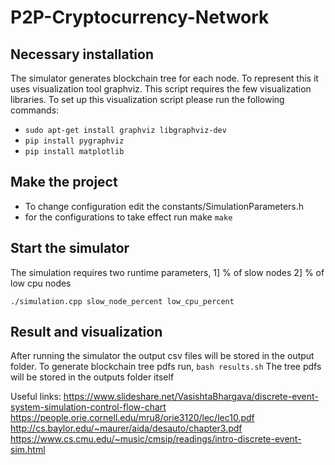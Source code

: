 # P2P-Cryptocurrency-Network

## Necessary installation
The simulator generates blockchain tree for each node. To represent this it uses visualization tool graphviz. This script requires the few visualization libraries. To set up this visualization script please run the following commands:
- `sudo apt-get install graphviz libgraphviz-dev`
- `pip install pygraphviz`
- `pip install matplotlib`

## Make the project
- To change configuration edit the constants/SimulationParameters.h
- for the configurations to take effect run make 
`make`

## Start the simulator
The simulation requires two runtime parameters,
1] % of slow nodes
2] % of low cpu nodes

`./simulation.cpp slow_node_percent low_cpu_percent`

## Result and visualization
After running the simulator the output csv files will be stored in the output folder. To generate blockchain tree pdfs run,
`bash results.sh`
The tree pdfs will be stored in the outputs folder itself


Useful links:
 https://www.slideshare.net/VasishtaBhargava/discrete-event-system-simulation-control-flow-chart
 https://people.orie.cornell.edu/mru8/orie3120/lec/lec10.pdf
 http://cs.baylor.edu/~maurer/aida/desauto/chapter3.pdf
 https://www.cs.cmu.edu/~music/cmsip/readings/intro-discrete-event-sim.html